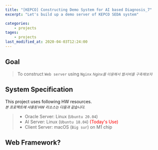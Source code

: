 ```yaml
---
title: "[KEPCO] Constructing Demo System for AI based Diagnosis_7"
excerpt: "Let's build up a demo server of KEPCO SEDA system"

categories:
    - projects
tages:
    - projects
last_modified_at: 2020-04-03T12:24:00
---
```


## Goal
> To construct `Web server` using `Nginx`
> <small>*Nginx를 이용해서 웹서버를 구축해보자*</small>

## System Specification
This project uses following HW resources.   
<small>*본 프로젝트에 사용된 HW 리소스는 다음과 같습니다.*</small>  

> - Oracle Server: Linux (`Ubuntu 20.04`)
> - AI Server: Linux (`Ubuntu 18.04`)  <span style="color:red">(Today's Use)</span>
> - Client Server: macOS (`Big sur`) on M1 chip

## Web Framework?